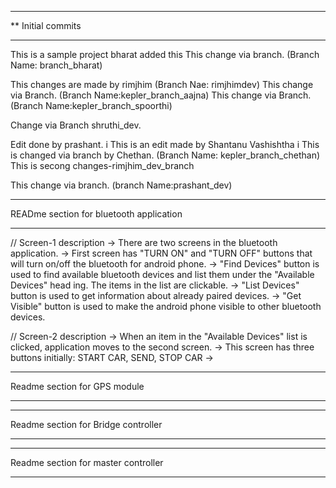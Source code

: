 
*********************************************************
** Initial commits 
*********************************************************
This is a sample project
bharat added this
This change via branch. (Branch Name: branch_bharat)

This changes are made by rimjhim (Branch Nae: rimjhimdev)
This change via Branch. (Branch Name:kepler_branch_aajna)
This change via Branch. (Branch Name:kepler_branch_spoorthi)

Change via Branch shruthi_dev.

Edit done by prashant.
i
This is an edit made by Shantanu Vashishtha
i
This is changed via branch by Chethan. (Branch Name: kepler_branch_chethan)
This is secong changes-rimjhim_dev_branch

This change via branch. (branch Name:prashant_dev)


*****************************************
READme section for bluetooth application
*****************************************
// Screen-1 description
-> There are two screens in the bluetooth application.
-> First screen has "TURN ON" and "TURN OFF" buttons that will turn on/off the bluetooth for android phone. 
-> "Find Devices" button is used to find available bluetooth devices and list them under the "Available Devices" head    ing. The items in the list are clickable.
-> "List Devices" button is used to get information about already paired devices.
-> "Get Visible" button is used to make the android phone visible to other bluetooth devices.


// Screen-2 description
-> When an item in the "Available Devices" list is clicked, application moves to the second screen.
-> This screen has three buttons initially: START CAR, SEND, STOP CAR
->

*****************************************
Readme section for GPS module
*****************************************

*****************************************
Readme section for Bridge controller
*****************************************







*****************************************
Readme section for master controller
*****************************************
